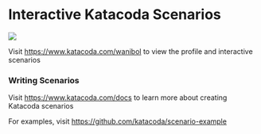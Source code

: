 # Interactive Katacoda Scenarios

[![](http://shields.katacoda.com/katacoda/wanibol/count.svg)](https://www.katacoda.com/wanibol "Get your profile on Katacoda.com")

Visit https://www.katacoda.com/wanibol to view the profile and interactive scenarios

### Writing Scenarios
Visit https://www.katacoda.com/docs to learn more about creating Katacoda scenarios

For examples, visit https://github.com/katacoda/scenario-example
